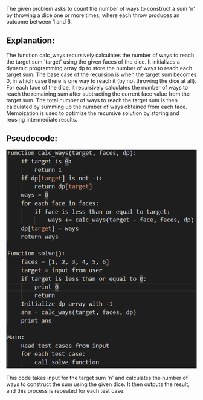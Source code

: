 
The given problem asks to count the number of ways to construct a sum 'n' by throwing a dice one or more times, where each throw produces an outcome between 1 and 6.

## Explanation:

The function calc_ways recursively calculates the number of ways to reach the target sum 'target' using the given faces of the dice.
It initializes a dynamic programming array dp to store the number of ways to reach each target sum.
The base case of the recursion is when the target sum becomes 0, in which case there is one way to reach it (by not throwing the dice at all).
For each face of the dice, it recursively calculates the number of ways to reach the remaining sum after subtracting the current face value from the target sum.
The total number of ways to reach the target sum is then calculated by summing up the number of ways obtained from each face.
Memoization is used to optimize the recursive solution by storing and reusing intermediate results.

## Pseudocode:
![Logo](https://github.com/PolisettiVinayKiran/OATCP/blob/main/DiceProblem/assets/Screenshot%202024-03-12%20183854.png)

        
This code takes input for the target sum 'n' and calculates the number of ways to construct the sum using the given dice. It then outputs the result, and this process is repeated for each test case.